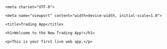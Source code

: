 ​

​
<!DOCTYPE html>

<html lang="en">

<head>

    <meta charset="UTF-8">

    <meta name="viewport" content="width=device-width, initial-scale=1.0">

    <title>Trading App</title>

</head>

<body>

    <h1>Welcome to the New Trading App!</h1>

    <p>This is your first live web app.</p>

</body>

</html>

